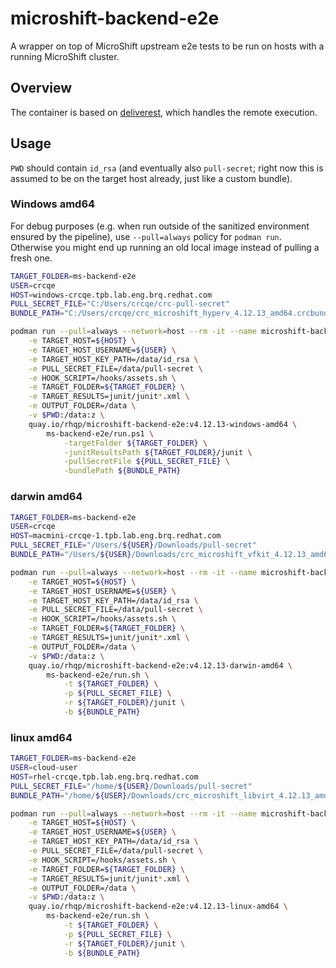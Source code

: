 # microshift-backend-e2e
A wrapper on top of MicroShift upstream e2e tests to be run on hosts with a running MicroShift cluster.

## Overview

The container is based on [deliverest](https://github.com/adrianriobo/deliverest), which handles the remote execution.

## Usage

`PWD` should contain `id_rsa` (and eventually also `pull-secret`; right now this is assumed to be on the target host already, just like a custom bundle).

### Windows amd64

For debug purposes (e.g. when run outside of the sanitized environment ensured by the pipeline), use `--pull=always` policy for `podman run`. Otherwise you might end up running an old local image instead of pulling a fresh one.

```bash
TARGET_FOLDER=ms-backend-e2e
USER=crcqe
HOST=windows-crcqe.tpb.lab.eng.brq.redhat.com
PULL_SECRET_FILE="C:/Users/crcqe/crc-pull-secret"
BUNDLE_PATH="C:/Users/crcqe/crc_microshift_hyperv_4.12.13_amd64.crcbundle"

podman run --pull=always --network=host --rm -it --name microshift-backend-e2e \
    -e TARGET_HOST=${HOST} \
    -e TARGET_HOST_USERNAME=${USER} \
    -e TARGET_HOST_KEY_PATH=/data/id_rsa \
    -e PULL_SECRET_FILE=/data/pull-secret \
    -e HOOK_SCRIPT=/hooks/assets.sh \
    -e TARGET_FOLDER=${TARGET_FOLDER} \
    -e TARGET_RESULTS=junit/junit*.xml \
    -e OUTPUT_FOLDER=/data \
    -v $PWD:/data:z \
    quay.io/rhqp/microshift-backend-e2e:v4.12.13-windows-amd64 \
        ms-backend-e2e/run.ps1 \
            -targetFolder ${TARGET_FOLDER} \
            -junitResultsPath ${TARGET_FOLDER}/junit \
            -pullSecretFile ${PULL_SECRET_FILE} \
            -bundlePath ${BUNDLE_PATH}
```

### darwin amd64

```bash
TARGET_FOLDER=ms-backend-e2e
USER=crcqe
HOST=macmini-crcqe-1.tpb.lab.eng.brq.redhat.com
PULL_SECRET_FILE="/Users/${USER}/Downloads/pull-secret"
BUNDLE_PATH="/Users/${USER}/Downloads/crc_microshift_vfkit_4.12.13_amd64.crcbundle"

podman run --pull=always --network=host --rm -it --name microshift-backend-e2e \
    -e TARGET_HOST=${HOST} \
    -e TARGET_HOST_USERNAME=${USER} \
    -e TARGET_HOST_KEY_PATH=/data/id_rsa \
    -e PULL_SECRET_FILE=/data/pull-secret \
    -e HOOK_SCRIPT=/hooks/assets.sh \
    -e TARGET_FOLDER=${TARGET_FOLDER} \
    -e TARGET_RESULTS=junit/junit*.xml \
    -e OUTPUT_FOLDER=/data \
    -v $PWD:/data:z \
    quay.io/rhqp/microshift-backend-e2e:v4.12.13-darwin-amd64 \
        ms-backend-e2e/run.sh \
            -t ${TARGET_FOLDER} \
            -p ${PULL_SECRET_FILE} \
            -r ${TARGET_FOLDER}/junit \
            -b ${BUNDLE_PATH}
```

### linux amd64

```bash
TARGET_FOLDER=ms-backend-e2e
USER=cloud-user
HOST=rhel-crcqe.tpb.lab.eng.brq.redhat.com
PULL_SECRET_FILE="/home/${USER}/Downloads/pull-secret"
BUNDLE_PATH="/home/${USER}/Downloads/crc_microshift_libvirt_4.12.13_amd64.crcbundle"

podman run --pull=always --network=host --rm -it --name microshift-backend-e2e \
    -e TARGET_HOST=${HOST} \
    -e TARGET_HOST_USERNAME=${USER} \
    -e TARGET_HOST_KEY_PATH=/data/id_rsa \
    -e PULL_SECRET_FILE=/data/pull-secret \
    -e HOOK_SCRIPT=/hooks/assets.sh \
    -e TARGET_FOLDER=${TARGET_FOLDER} \
    -e TARGET_RESULTS=junit/junit*.xml \
    -e OUTPUT_FOLDER=/data \
    -v $PWD:/data:z \
    quay.io/rhqp/microshift-backend-e2e:v4.12.13-linux-amd64 \
        ms-backend-e2e/run.sh \
            -t ${TARGET_FOLDER} \
            -p ${PULL_SECRET_FILE} \
            -r ${TARGET_FOLDER}/junit \
            -b ${BUNDLE_PATH}
```